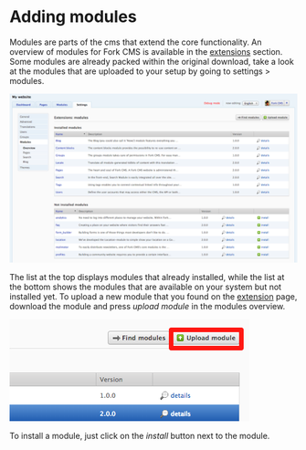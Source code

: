 # Adding modules

Modules are parts of the cms that extend the core functionality. An overview of modules for Fork CMS is available in the [extensions](http://www.fork-cms.com/extensions/apps) section. Some modules are already packed within the original download, take a look at the modules that are uploaded to your setup by going to settings > modules.

![Modules overview](assets/modules.png)

The list at the top displays modules that already installed, while the list at the bottom shows the modules that are available on your system but not installed yet. To upload a new module that you found on the [extension](http://www.fork-cms.com/extensions/apps) page, download the module and press *upload module* in the modules overview.

![Upload module](assets/modules_upload.png)

To install a module, just click on the *install* button next to the module.